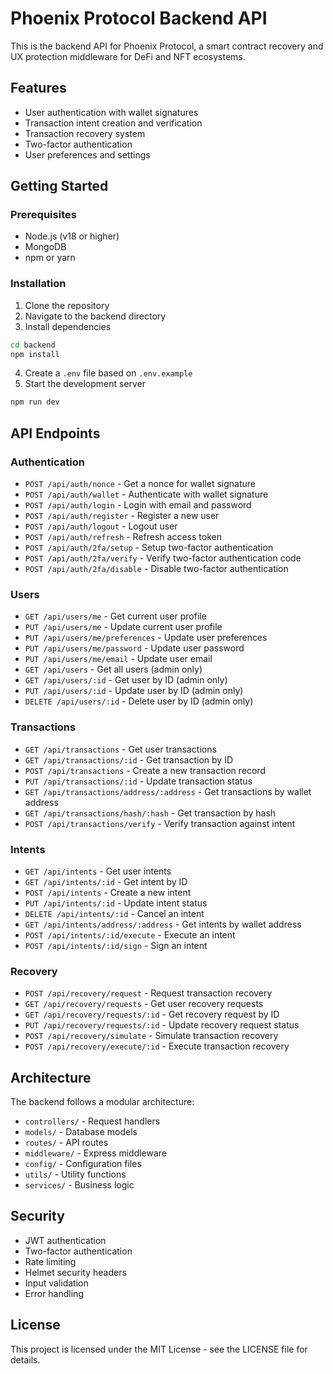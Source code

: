 # Phoenix Protocol Backend API

This is the backend API for Phoenix Protocol, a smart contract recovery and UX protection middleware for DeFi and NFT ecosystems.

## Features

- User authentication with wallet signatures
- Transaction intent creation and verification
- Transaction recovery system
- Two-factor authentication
- User preferences and settings

## Getting Started

### Prerequisites

- Node.js (v18 or higher)
- MongoDB
- npm or yarn

### Installation

1. Clone the repository
2. Navigate to the backend directory
3. Install dependencies

```bash
cd backend
npm install
```

4. Create a `.env` file based on `.env.example`
5. Start the development server

```bash
npm run dev
```

## API Endpoints

### Authentication

- `POST /api/auth/nonce` - Get a nonce for wallet signature
- `POST /api/auth/wallet` - Authenticate with wallet signature
- `POST /api/auth/login` - Login with email and password
- `POST /api/auth/register` - Register a new user
- `POST /api/auth/logout` - Logout user
- `POST /api/auth/refresh` - Refresh access token
- `POST /api/auth/2fa/setup` - Setup two-factor authentication
- `POST /api/auth/2fa/verify` - Verify two-factor authentication code
- `POST /api/auth/2fa/disable` - Disable two-factor authentication

### Users

- `GET /api/users/me` - Get current user profile
- `PUT /api/users/me` - Update current user profile
- `PUT /api/users/me/preferences` - Update user preferences
- `PUT /api/users/me/password` - Update user password
- `PUT /api/users/me/email` - Update user email
- `GET /api/users` - Get all users (admin only)
- `GET /api/users/:id` - Get user by ID (admin only)
- `PUT /api/users/:id` - Update user by ID (admin only)
- `DELETE /api/users/:id` - Delete user by ID (admin only)

### Transactions

- `GET /api/transactions` - Get user transactions
- `GET /api/transactions/:id` - Get transaction by ID
- `POST /api/transactions` - Create a new transaction record
- `PUT /api/transactions/:id` - Update transaction status
- `GET /api/transactions/address/:address` - Get transactions by wallet address
- `GET /api/transactions/hash/:hash` - Get transaction by hash
- `POST /api/transactions/verify` - Verify transaction against intent

### Intents

- `GET /api/intents` - Get user intents
- `GET /api/intents/:id` - Get intent by ID
- `POST /api/intents` - Create a new intent
- `PUT /api/intents/:id` - Update intent status
- `DELETE /api/intents/:id` - Cancel an intent
- `GET /api/intents/address/:address` - Get intents by wallet address
- `POST /api/intents/:id/execute` - Execute an intent
- `POST /api/intents/:id/sign` - Sign an intent

### Recovery

- `POST /api/recovery/request` - Request transaction recovery
- `GET /api/recovery/requests` - Get user recovery requests
- `GET /api/recovery/requests/:id` - Get recovery request by ID
- `PUT /api/recovery/requests/:id` - Update recovery request status
- `POST /api/recovery/simulate` - Simulate transaction recovery
- `POST /api/recovery/execute/:id` - Execute transaction recovery

## Architecture

The backend follows a modular architecture:

- `controllers/` - Request handlers
- `models/` - Database models
- `routes/` - API routes
- `middleware/` - Express middleware
- `config/` - Configuration files
- `utils/` - Utility functions
- `services/` - Business logic

## Security

- JWT authentication
- Two-factor authentication
- Rate limiting
- Helmet security headers
- Input validation
- Error handling

## License

This project is licensed under the MIT License - see the LICENSE file for details.